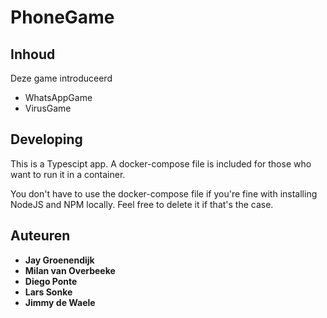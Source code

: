 # PhoneGame


## Inhoud

Deze game introduceerd
* WhatsAppGame 
* VirusGame

## Developing

This is a Typescipt app. A docker-compose file is included for those who want 
to run it in a container.

You don't have to use the docker-compose file if you're fine with installing 
NodeJS and NPM locally. Feel free to delete it if that's the case.



## Auteuren

* **Jay Groenendijk** 
* **Milan van Overbeeke**
* **Diego Ponte**
* **Lars Sonke**
* **Jimmy de Waele**


